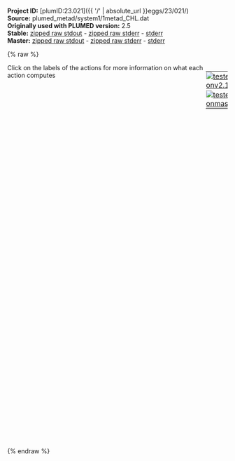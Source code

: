 **Project ID:** [plumID:23.021]({{ '/' | absolute_url }}eggs/23/021/)  
**Source:** plumed_metad/system1/1metad_CHL.dat  
**Originally used with PLUMED version:** 2.5  
**Stable:** [zipped raw stdout](1metad_CHL.dat.plumed.stdout.txt.zip) - [zipped raw stderr](1metad_CHL.dat.plumed.stderr.txt.zip) - [stderr](1metad_CHL.dat.plumed.stderr)  
**Master:** [zipped raw stdout](1metad_CHL.dat.plumed_master.stdout.txt.zip) - [zipped raw stderr](1metad_CHL.dat.plumed_master.stderr.txt.zip) - [stderr](1metad_CHL.dat.plumed_master.stderr)  

{% raw %}
<div style="width: 100%; float:left">
<div style="width: 90%; float:left" id="value_details_data/plumed_metad/system1/1metad_CHL.dat"> Click on the labels of the actions for more information on what each action computes </div>
<div style="width: 10%; float:left"><table><tr><td style="padding:1px"><a href="1metad_CHL.dat.plumed.stderr"><img src="https://img.shields.io/badge/v2.10-passing-green.svg" alt="tested onv2.10" /></a></td></tr><tr><td style="padding:1px"><a href="1metad_CHL.dat.plumed_master.stderr"><img src="https://img.shields.io/badge/master-passing-green.svg" alt="tested onmaster" /></a></td></tr></table></div></div>
<pre style="width=97%;">
<b name="data/plumed_metad/system1/1metad_CHL.datring" onclick='showPath("data/plumed_metad/system1/1metad_CHL.dat","data/plumed_metad/system1/1metad_CHL.datring","data/plumed_metad/system1/1metad_CHL.datring","violet")'>ring</b><span style="display:none;" id="data/plumed_metad/system1/1metad_CHL.datring">The CENTER_FAST action with label <b>ring</b> calculates the following quantities:<table  align="center" frame="void" width="95%" cellpadding="5%"><tr><td width="5%"><b> Quantity </b>  </td><td width="5%"><b> Type </b>  </td><td><b> Description </b> </td></tr><tr><td width="5%">ring</td><td width="5%"><font color="violet">atoms</font></td><td>virtual atom calculated by CENTER_FAST action</td></tr></table></span>: <span class="plumedtooltip" style="color:green">CENTER<span class="right">Calculate the center for a group of atoms, with arbitrary weights. <a href="https://www.plumed.org/doc-master/user-doc/html/_c_e_n_t_e_r.html" style="color:green">More details</a><i></i></span></span> <span class="plumedtooltip">ATOMS<span class="right">the group of atoms that you are calculating the Gyration Tensor for<i></i></span></span>=159-190 <span style="color:blue" class="comment">#heavy atoms dell&#x27;anello</span>
<b name="data/plumed_metad/system1/1metad_CHL.datc1" onclick='showPath("data/plumed_metad/system1/1metad_CHL.dat","data/plumed_metad/system1/1metad_CHL.datc1","data/plumed_metad/system1/1metad_CHL.datc1","violet")'>c1</b><span style="display:none;" id="data/plumed_metad/system1/1metad_CHL.datc1">The CENTER_FAST action with label <b>c1</b> calculates the following quantities:<table  align="center" frame="void" width="95%" cellpadding="5%"><tr><td width="5%"><b> Quantity </b>  </td><td width="5%"><b> Type </b>  </td><td><b> Description </b> </td></tr><tr><td width="5%">c1</td><td width="5%"><font color="violet">atoms</font></td><td>virtual atom calculated by CENTER_FAST action</td></tr></table></span>: <span class="plumedtooltip" style="color:green">CENTER<span class="right">Calculate the center for a group of atoms, with arbitrary weights. <a href="https://www.plumed.org/doc-master/user-doc/html/_c_e_n_t_e_r.html" style="color:green">More details</a><i></i></span></span> <span class="plumedtooltip">ATOMS<span class="right">the group of atoms that you are calculating the Gyration Tensor for<i></i></span></span>=79,82,83,84,85 <span style="color:blue" class="comment">#anello sx</span>
<b name="data/plumed_metad/system1/1metad_CHL.datc2" onclick='showPath("data/plumed_metad/system1/1metad_CHL.dat","data/plumed_metad/system1/1metad_CHL.datc2","data/plumed_metad/system1/1metad_CHL.datc2","violet")'>c2</b><span style="display:none;" id="data/plumed_metad/system1/1metad_CHL.datc2">The CENTER_FAST action with label <b>c2</b> calculates the following quantities:<table  align="center" frame="void" width="95%" cellpadding="5%"><tr><td width="5%"><b> Quantity </b>  </td><td width="5%"><b> Type </b>  </td><td><b> Description </b> </td></tr><tr><td width="5%">c2</td><td width="5%"><font color="violet">atoms</font></td><td>virtual atom calculated by CENTER_FAST action</td></tr></table></span>: <span class="plumedtooltip" style="color:green">CENTER<span class="right">Calculate the center for a group of atoms, with arbitrary weights. <a href="https://www.plumed.org/doc-master/user-doc/html/_c_e_n_t_e_r.html" style="color:green">More details</a><i></i></span></span> <span class="plumedtooltip">ATOMS<span class="right">the group of atoms that you are calculating the Gyration Tensor for<i></i></span></span>=38,39,37,12,13 <span style="color:blue" class="comment">#anello dx</span>
<b name="data/plumed_metad/system1/1metad_CHL.datp1" onclick='showPath("data/plumed_metad/system1/1metad_CHL.dat","data/plumed_metad/system1/1metad_CHL.datp1","data/plumed_metad/system1/1metad_CHL.datp1","violet")'>p1</b><span style="display:none;" id="data/plumed_metad/system1/1metad_CHL.datp1">The CENTER_FAST action with label <b>p1</b> calculates the following quantities:<table  align="center" frame="void" width="95%" cellpadding="5%"><tr><td width="5%"><b> Quantity </b>  </td><td width="5%"><b> Type </b>  </td><td><b> Description </b> </td></tr><tr><td width="5%">p1</td><td width="5%"><font color="violet">atoms</font></td><td>virtual atom calculated by CENTER_FAST action</td></tr></table></span>: <span class="plumedtooltip" style="color:green">CENTER<span class="right">Calculate the center for a group of atoms, with arbitrary weights. <a href="https://www.plumed.org/doc-master/user-doc/html/_c_e_n_t_e_r.html" style="color:green">More details</a><i></i></span></span> <span class="plumedtooltip">ATOMS<span class="right">the group of atoms that you are calculating the Gyration Tensor for<i></i></span></span>=178,179,183,184,185,186
<b name="data/plumed_metad/system1/1metad_CHL.datp2" onclick='showPath("data/plumed_metad/system1/1metad_CHL.dat","data/plumed_metad/system1/1metad_CHL.datp2","data/plumed_metad/system1/1metad_CHL.datp2","violet")'>p2</b><span style="display:none;" id="data/plumed_metad/system1/1metad_CHL.datp2">The CENTER_FAST action with label <b>p2</b> calculates the following quantities:<table  align="center" frame="void" width="95%" cellpadding="5%"><tr><td width="5%"><b> Quantity </b>  </td><td width="5%"><b> Type </b>  </td><td><b> Description </b> </td></tr><tr><td width="5%">p2</td><td width="5%"><font color="violet">atoms</font></td><td>virtual atom calculated by CENTER_FAST action</td></tr></table></span>: <span class="plumedtooltip" style="color:green">CENTER<span class="right">Calculate the center for a group of atoms, with arbitrary weights. <a href="https://www.plumed.org/doc-master/user-doc/html/_c_e_n_t_e_r.html" style="color:green">More details</a><i></i></span></span> <span class="plumedtooltip">ATOMS<span class="right">the group of atoms that you are calculating the Gyration Tensor for<i></i></span></span>=163,164,187,188,189,190
<b name="data/plumed_metad/system1/1metad_CHL.datp" onclick='showPath("data/plumed_metad/system1/1metad_CHL.dat","data/plumed_metad/system1/1metad_CHL.datp","data/plumed_metad/system1/1metad_CHL.datp","black")'>p</b><span style="display:none;" id="data/plumed_metad/system1/1metad_CHL.datp">The DISTANCE action with label <b>p</b> calculates the following quantities:<table  align="center" frame="void" width="95%" cellpadding="5%"><tr><td width="5%"><b> Quantity </b>  </td><td width="5%"><b> Type </b>  </td><td><b> Description </b> </td></tr><tr><td width="5%">p</td><td width="5%"><font color="black">scalar</font></td><td>the DISTANCE between this pair of atoms</td></tr></table></span>: <span class="plumedtooltip" style="color:green">DISTANCE<span class="right">Calculate the distance between a pair of atoms. <a href="https://www.plumed.org/doc-master/user-doc/html/_d_i_s_t_a_n_c_e.html" style="color:green">More details</a><i></i></span></span> <span class="plumedtooltip">ATOMS<span class="right">the pair of atom that we are calculating the distance between<i></i></span></span>=<b name="data/plumed_metad/system1/1metad_CHL.datp1">p1</b>,<b name="data/plumed_metad/system1/1metad_CHL.datp2">p2</b>
<b name="data/plumed_metad/system1/1metad_CHL.datd1" onclick='showPath("data/plumed_metad/system1/1metad_CHL.dat","data/plumed_metad/system1/1metad_CHL.datd1","data/plumed_metad/system1/1metad_CHL.datd1","black")'>d1</b><span style="display:none;" id="data/plumed_metad/system1/1metad_CHL.datd1">The DISTANCE action with label <b>d1</b> calculates the following quantities:<table  align="center" frame="void" width="95%" cellpadding="5%"><tr><td width="5%"><b> Quantity </b>  </td><td width="5%"><b> Type </b>  </td><td><b> Description </b> </td></tr><tr><td width="5%">d1</td><td width="5%"><font color="black">scalar</font></td><td>the DISTANCE between this pair of atoms</td></tr></table></span>: <span class="plumedtooltip" style="color:green">DISTANCE<span class="right">Calculate the distance between a pair of atoms. <a href="https://www.plumed.org/doc-master/user-doc/html/_d_i_s_t_a_n_c_e.html" style="color:green">More details</a><i></i></span></span> <span class="plumedtooltip">ATOMS<span class="right">the pair of atom that we are calculating the distance between<i></i></span></span>=<b name="data/plumed_metad/system1/1metad_CHL.datring">ring</b>,<b name="data/plumed_metad/system1/1metad_CHL.datc1">c1</b>
<b name="data/plumed_metad/system1/1metad_CHL.datd2" onclick='showPath("data/plumed_metad/system1/1metad_CHL.dat","data/plumed_metad/system1/1metad_CHL.datd2","data/plumed_metad/system1/1metad_CHL.datd2","black")'>d2</b><span style="display:none;" id="data/plumed_metad/system1/1metad_CHL.datd2">The DISTANCE action with label <b>d2</b> calculates the following quantities:<table  align="center" frame="void" width="95%" cellpadding="5%"><tr><td width="5%"><b> Quantity </b>  </td><td width="5%"><b> Type </b>  </td><td><b> Description </b> </td></tr><tr><td width="5%">d2</td><td width="5%"><font color="black">scalar</font></td><td>the DISTANCE between this pair of atoms</td></tr></table></span>: <span class="plumedtooltip" style="color:green">DISTANCE<span class="right">Calculate the distance between a pair of atoms. <a href="https://www.plumed.org/doc-master/user-doc/html/_d_i_s_t_a_n_c_e.html" style="color:green">More details</a><i></i></span></span> <span class="plumedtooltip">ATOMS<span class="right">the pair of atom that we are calculating the distance between<i></i></span></span>=<b name="data/plumed_metad/system1/1metad_CHL.datring">ring</b>,<b name="data/plumed_metad/system1/1metad_CHL.datc2">c2</b>
<b name="data/plumed_metad/system1/1metad_CHL.datd" onclick='showPath("data/plumed_metad/system1/1metad_CHL.dat","data/plumed_metad/system1/1metad_CHL.datd","data/plumed_metad/system1/1metad_CHL.datd","black")'>d</b><span style="display:none;" id="data/plumed_metad/system1/1metad_CHL.datd">The CUSTOM action with label <b>d</b> calculates the following quantities:<table  align="center" frame="void" width="95%" cellpadding="5%"><tr><td width="5%"><b> Quantity </b>  </td><td width="5%"><b> Type </b>  </td><td><b> Description </b> </td></tr><tr><td width="5%">d</td><td width="5%"><font color="black">scalar</font></td><td>an arbitrary function</td></tr></table></span>: <span class="plumedtooltip" style="color:green">CUSTOM<span class="right">Calculate a combination of variables using a custom expression. <a href="https://www.plumed.org/doc-master/user-doc/html/_c_u_s_t_o_m.html" style="color:green">More details</a><i></i></span></span> <span class="plumedtooltip">ARG<span class="right">the values input to this function<i></i></span></span>=<b name="data/plumed_metad/system1/1metad_CHL.datd1">d1</b>,<b name="data/plumed_metad/system1/1metad_CHL.datd2">d2</b> <span class="plumedtooltip">FUNC<span class="right">the function you wish to evaluate<i></i></span></span>=y-x <span class="plumedtooltip">PERIODIC<span class="right">if the output of your function is periodic then you should specify the periodicity of the function<i></i></span></span>=NO

<span class="plumedtooltip" style="color:green">METAD<span class="right">Used to performed metadynamics on one or more collective variables. <a href="https://www.plumed.org/doc-master/user-doc/html/_m_e_t_a_d.html" style="color:green">More details</a><i></i></span></span> ...
 <span class="plumedtooltip">LABEL<span class="right">a label for the action so that its output can be referenced in the input to other actions<i></i></span></span>=<b name="data/plumed_metad/system1/1metad_CHL.datmetad" onclick='showPath("data/plumed_metad/system1/1metad_CHL.dat","data/plumed_metad/system1/1metad_CHL.datmetad","data/plumed_metad/system1/1metad_CHL.datmetad","black")'>metad</b><span style="display:none;" id="data/plumed_metad/system1/1metad_CHL.datmetad">The METAD action with label <b>metad</b> calculates the following quantities:<table  align="center" frame="void" width="95%" cellpadding="5%"><tr><td width="5%"><b> Quantity </b>  </td><td width="5%"><b> Type </b>  </td><td><b> Description </b> </td></tr><tr><td width="5%">metad.bias</td><td width="5%"><font color="black">scalar</font></td><td>the instantaneous value of the bias potential</td></tr><tr><td width="5%">metad.rbias</td><td width="5%"><font color="black">scalar</font></td><td>the instantaneous value of the bias normalized using the c(t) reweighting factor [rbias=bias-rct].This component can be used to obtain a reweighted histogram.</td></tr><tr><td width="5%">metad.rct</td><td width="5%"><font color="black">scalar</font></td><td>the reweighting factor c(t).</td></tr></table></span>
 <span class="plumedtooltip">ARG<span class="right">the labels of the scalars on which the bias will act<i></i></span></span>=<b name="data/plumed_metad/system1/1metad_CHL.datd">d</b>,<b name="data/plumed_metad/system1/1metad_CHL.datp">p</b>
 <span class="plumedtooltip">HEIGHT<span class="right">the heights of the Gaussian hills<i></i></span></span>=1
 <span class="plumedtooltip">PACE<span class="right">the frequency for hill addition<i></i></span></span>=500
 <span class="plumedtooltip">SIGMA<span class="right">the widths of the Gaussian hills<i></i></span></span>=0.1,0.05
 <span class="plumedtooltip">GRID_MIN<span class="right">the lower bounds for the grid<i></i></span></span>=-3,0
 <span class="plumedtooltip">GRID_MAX<span class="right">the upper bounds for the grid<i></i></span></span>=3,2
 <span class="plumedtooltip">GRID_BIN<span class="right">the number of bins for the grid<i></i></span></span>=200,200
 <span class="plumedtooltip">BIASFACTOR<span class="right">use well tempered metadynamics and use this bias factor<i></i></span></span>=40
 <span class="plumedtooltip">FILE<span class="right"> a file in which the list of added hills is stored<i></i></span></span>=HILLS
 <span class="plumedtooltip">CALC_RCT<span class="right"> calculate the c(t) reweighting factor and use that to obtain the normalized bias [rbias=bias-rct]<i></i></span></span>
... METAD
<br/><span class="plumedtooltip" style="color:green">PRINT<span class="right">Print quantities to a file. <a href="https://www.plumed.org/doc-master/user-doc/html/_p_r_i_n_t.html" style="color:green">More details</a><i></i></span></span> <span class="plumedtooltip">ARG<span class="right">the labels of the values that you would like to print to the file<i></i></span></span>=<b name="data/plumed_metad/system1/1metad_CHL.datd">d</b>,<b name="data/plumed_metad/system1/1metad_CHL.datp">p</b>,<b name="data/plumed_metad/system1/1metad_CHL.datmetad">metad.*</b> <span class="plumedtooltip">FILE<span class="right">the name of the file on which to output these quantities<i></i></span></span>=COLVAR <span class="plumedtooltip">STRIDE<span class="right"> the frequency with which the quantities of interest should be output<i></i></span></span>=1000
</pre>
{% endraw %}
